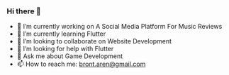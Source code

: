 ### Hi there 👋
- 🔭 I’m currently working on A Social Media Platform For Music Reviews
- 🌱 I’m currently learning Flutter
- 👯 I’m looking to collaborate on Website Development
- 🤔 I’m looking for help with Flutter
- 💬 Ask me about Game Development
- 📫 How to reach me: bront.aren@gmail.com
